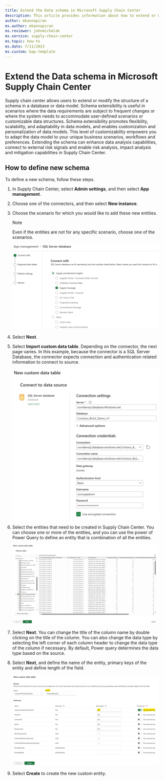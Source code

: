 ```yaml
---
title: Extend the Data schema in Microsoft Supply Chain Center
description: This article provides information about how to extend or modify the structure of a schema in a database or data model.
author: mkannapiran
ms.author: mkannapiran
ms.reviewer: johnmichalak
ms.service: supply-chain-center
ms.topic: how-to
ms.date: 7/11/2023
ms.custom: bap-template
---
```


# Extend the Data schema in Microsoft Supply Chain Center

Supply chain center allows users to extend or modify the structure of a schema in a database or data model. Schema extensibility is useful in scenarios where the data requirements are subject to frequent changes or where the system needs to accommodate user-defined scenarios or customizable data structures. Schema extensibility promotes flexibility, scalability, and adaptability in data models, and enables customization and personalization of data models. This level of customizability empowers you to adapt the data model to your unique business scenarios, workflows and preferences. Extending the schema can enhance data analysis capabilities, connect to external risk signals and enable risk analysis, impact analysis and mitigation capabilities in Supply Chain Center.

## **How to define new schema**

To define a new schema, follow these steps.

1. In Supply Chain Center, select **Admin settings**, and then select **App management**.
1. Choose one of the connectors, and then select **New instance**.
1. Choose the scenario for which you would like to add these new entities.  

   > [!NOTE]
   > Even if the entities are not for any specific scenario, choose one of the scenarios.

   ![A screenshot of the App management > SQL Server database connector with Supply and demand insights and Supply Coverage selected.](media/schema-scenario-select.png)

1. Select **Next**.
1. Select **Import custom data table**. Depending on the connector, the next page varies. In this example, because the connector is a SQL Server Database, the connector expects connection and authentication related information to connect to source. 

   ![A screenshot of the Connect to data source page.](media/schema-connector.png)

1. Select the entities that need to be created in Supply Chain Center. You can choose one or more of the entities, and you can use the power of Power Query to define an entity that is combination of all the entities.

   ![A screenshot of the Choose data page.](media/schema-table-choose.png)

1. Select **Next**. You can change the title of the column name by double clicking on the title of the column. You can also change the data type by selecting the left corner of each column header to change the data type of the column if necessary. By default, Power query determines the data type based on the source.
1. Select **Next**, and define the name of the entity, primary keys of the entity and define length of the field.

   ![A screenshot of the New custom data table page with the Name, Max length and Primary key highlighted.](media/schema-define-table.png)

1. Select **Create** to create the new custom entity.
